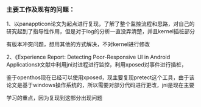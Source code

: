 ### 主要工作及现有的问题： 

1、以panappticon论文为起点进行复现，了解了整个监控流程和思路，对自己的研究起到了指导性作用，但是对于log的分析一直没弄清楚，并且kernel插桩部分

有版本冲突问题，想用其他的方式解决，不对kernel进行修改 

2、《Experience Report: Detecting Poor-Responsive UI in Android Applications》文献中利用jni对进程进行监控，利用xposed对事件进行插桩，

鉴于openthos现在已经可以使用xposed，现主要复现pretect这个工具，由于该论文是基于windows操作系统的，所以需要对部分代码进行更改，jni是现在主要 

学习的重点，因为复现到这部分出现问题
